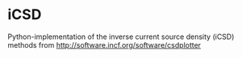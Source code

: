 # iCSD
Python-implementation of the inverse current source density (iCSD) methods from http://software.incf.org/software/csdplotter
